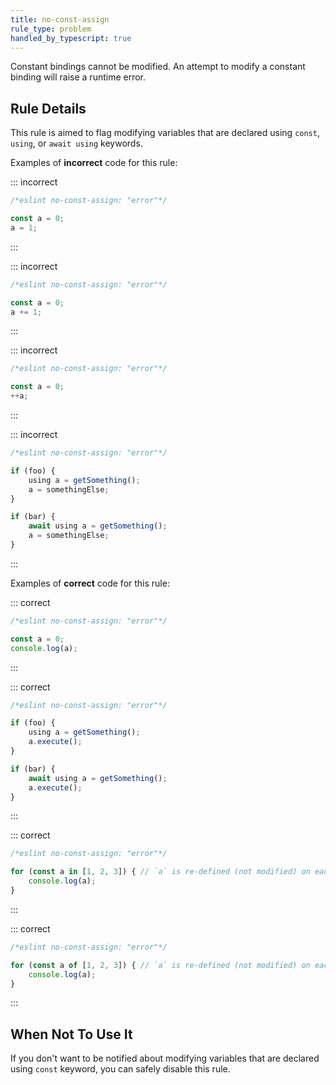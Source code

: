 ```yaml
---
title: no-const-assign
rule_type: problem
handled_by_typescript: true
---
```




Constant bindings cannot be modified. An attempt to modify a constant binding will raise a runtime error.

## Rule Details

This rule is aimed to flag modifying variables that are declared using `const`, `using`, or `await using` keywords.

Examples of **incorrect** code for this rule:

::: incorrect

```js
/*eslint no-const-assign: "error"*/

const a = 0;
a = 1;
```

:::

::: incorrect

```js
/*eslint no-const-assign: "error"*/

const a = 0;
a += 1;
```

:::

::: incorrect

```js
/*eslint no-const-assign: "error"*/

const a = 0;
++a;
```

:::

::: incorrect

```js
/*eslint no-const-assign: "error"*/

if (foo) {
	using a = getSomething();
	a = somethingElse;
}

if (bar) {
	await using a = getSomething();
	a = somethingElse;
}
```

:::

Examples of **correct** code for this rule:

::: correct

```js
/*eslint no-const-assign: "error"*/

const a = 0;
console.log(a);
```

:::

::: correct

```js
/*eslint no-const-assign: "error"*/

if (foo) {
	using a = getSomething();
	a.execute();
}

if (bar) {
	await using a = getSomething();
	a.execute();
}
```

:::

::: correct

```js
/*eslint no-const-assign: "error"*/

for (const a in [1, 2, 3]) { // `a` is re-defined (not modified) on each loop step.
    console.log(a);
}
```

:::

::: correct

```js
/*eslint no-const-assign: "error"*/

for (const a of [1, 2, 3]) { // `a` is re-defined (not modified) on each loop step.
    console.log(a);
}
```

:::

## When Not To Use It

If you don't want to be notified about modifying variables that are declared using `const` keyword, you can safely disable this rule.

